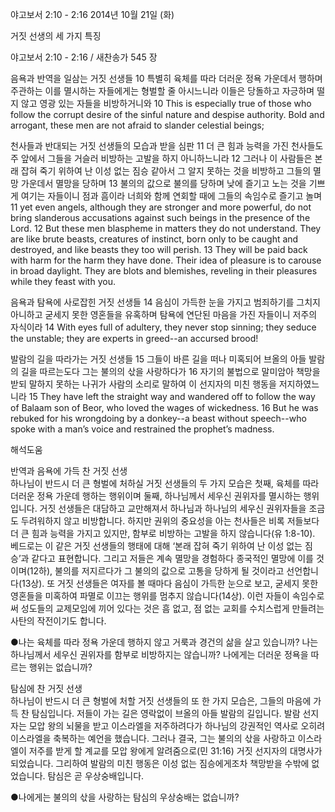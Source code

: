 야고보서 2:10 - 2:16 
2014년 10월 21일 (화)

거짓 선생의 세 가지 특징



야고보서 2:10 - 2:16 / 새찬송가 545 장


음욕과 반역을 일삼는 거짓 선생들
10 특별히 육체를 따라 더러운 정욕 가운데서 행하며 주관하는 이를 멸시하는 자들에게는 형벌할 줄 아시느니라 이들은 당돌하고 자긍하며 떨지 않고 영광 있는 자들을 비방하거니와
10 This is especially true of those who follow the corrupt desire of the sinful nature and despise authority. Bold and arrogant, these men are not afraid to slander celestial beings; 

천사들과 반대되는 거짓 선생들의 모습과 받을 심판 
11 더 큰 힘과 능력을 가진 천사들도 주 앞에서 그들을 거슬러 비방하는 고발을 하지 아니하느니라 12 그러나 이 사람들은 본래 잡혀 죽기 위하여 난 이성 없는 짐승 같아서 그 알지 못하는 것을 비방하고 그들의 멸망 가운데서 멸망을 당하며 13 불의의 값으로 불의를 당하며 낮에 즐기고 노는 것을 기쁘게 여기는 자들이니 점과 흠이라 너희와 함께 연회할 때에 그들의 속임수로 즐기고 놀며
11 yet even angels, although they are stronger and more powerful, do not bring slanderous accusations against such beings in the presence of the Lord. 12 But these men blaspheme in matters they do not understand. They are like brute beasts, creatures of instinct, born only to be caught and destroyed, and like beasts they too will perish. 13 They will be paid back with harm for the harm they have done. Their idea of pleasure is to carouse in broad daylight. They are blots and blemishes, reveling in their pleasures while they feast with you.   

음욕과 탐욕에 사로잡힌 거짓 선생들
14 음심이 가득한 눈을 가지고 범죄하기를 그치지 아니하고 굳세지 못한 영혼들을 유혹하며 탐욕에 연단된 마음을 가진 자들이니 저주의 자식이라
14 With eyes full of adultery, they never stop sinning; they seduce the unstable; they are experts in greed--an accursed brood!   

발람의 길을 따라가는 거짓 선생들
15 그들이 바른 길을 떠나 미혹되어 브올의 아들 발람의 길을 따르는도다 그는 불의의 삯을 사랑하다가 16 자기의 불법으로 말미암아 책망을 받되 말하지 못하는 나귀가 사람의 소리로 말하여 이 선지자의 미친 행동을 저지하였느니라
15 They have left the straight way and wandered off to follow the way of Balaam son of Beor, who loved the wages of wickedness. 16 But he was rebuked for his wrongdoing by a donkey--a beast without speech--who spoke with a man’s voice and restrained the prophet’s madness.

해석도움





반역과 음욕에 가득 찬 거짓 선생  
하나님이 반드시 더 큰 형벌에 처하실 거짓 선생들의 두 가지 모습은 첫째, 육체를 따라 더러운 정욕 가운데 행하는 행위이며 둘째, 하나님께서 세우신 권위자를 멸시하는 행위입니다. 거짓 선생들은 대담하고 교만해져서 하나님과 하나님의 세우신 권위자들을 조금도 두려워하지 않고 비방합니다. 하지만 권위의 중요성을 아는 천사들은 비록 저들보다 더 큰 힘과 능력을 가지고 있지만, 함부로 비방하는 고발을 하지 않습니다(유 1:8-10). 베드로는 이 같은 거짓 선생들의 행태에 대해 ‘본래 잡혀 죽기 위하여 난 이성 없는 짐승’과 같다고 표현합니다. 그리고 저들은 계속 멸망을 경험하다 종국적인 멸망에 이를 것이며(12하), 불의를 저지르다가 그 불의의 값으로 고통을 당하게 될 것이라고 선언합니다(13상). 또 거짓 선생들은 여자를 볼 때마다 음심이 가득한 눈으로 보고, 굳세지 못한 영혼들을 미혹하여 파멸로 이끄는 행위를 멈추지 않습니다(14상). 이런 자들이 속임수로써 성도들의 교제모임에 끼어 있다는 것은 흠 없고, 점 없는 교회를 수치스럽게 만들려는 사탄의 작전이기도 합니다.   

●나는 육체를 따라 정욕 가운데 행하지 않고 거룩과 경건의 삶을 살고 있습니까? 나는 하나님께서 세우신 권위자를 함부로 비방하지는 않습니까? 나에게는 더러운 정욕을 따르는 행위는 없습니까? 

탐심에 찬 거짓 선생  
하나님이 반드시 더 큰 형벌에 처할 거짓 선생들의 또 한 가지 모습은, 그들의 마음에 가득 찬 탐심입니다. 저들이 가는 길은 영락없이 브올의 아들 발람의 길입니다. 발람 선지자는 모압 왕의 뇌물을 받고 이스라엘을 저주하려다가 하나님의 강권적인 역사로 오히려 이스라엘을 축복하는 예언을 했습니다. 그러나 결국, 그는 불의의 삯을 사랑하고 이스라엘이 저주를 받게 할 계교를 모압 왕에게 알려줌으로(민 31:16) 거짓 선지자의 대명사가 되었습니다. 그리하여 발람의 미친 행동은 이성 없는 짐승에게조차 책망받을 수밖에 없었습니다. 탐심은 곧 우상숭배입니다. 

●나에게는 불의의 삯을 사랑하는 탐심의 우상숭배는 없습니까?